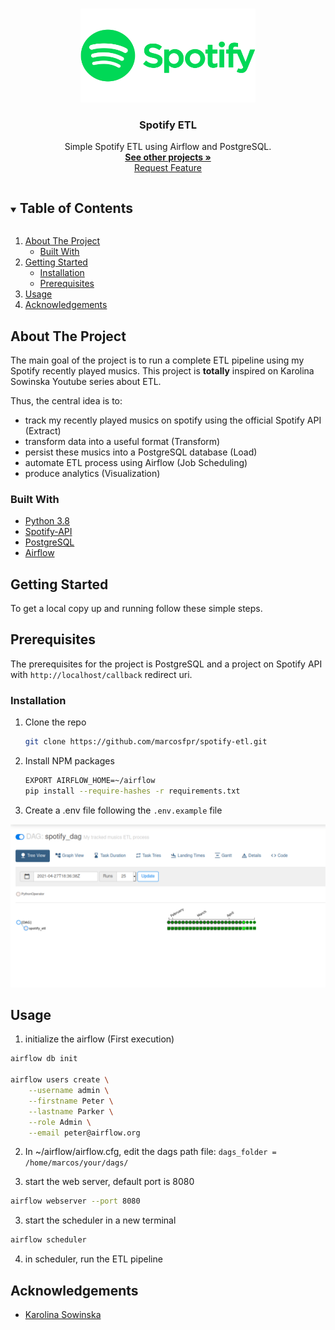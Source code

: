 <!-- PROJECT LOGO -->
<br />
<p align="center">
  <a href="https://github.com/marcosfpr/spotify-etl">
    <img src="images/Spotify-Logo.png" alt="Logo" width="280" height="150">
  </a>

  <h3 align="center">Spotify ETL</h3>

  <p align="center">
    Simple Spotify ETL using Airflow and PostgreSQL.
    <br />
    <a href="https://github.com/marcosfpr/"><strong>See other projects »</strong></a>
    <br />
    <a href="https://github.com/marcosfpr/spotify-etl/issues">Request Feature</a>
  </p>
</p>



<!-- TABLE OF CONTENTS -->
<details open="open">
  <summary><h2 style="display: inline-block">Table of Contents</h2></summary>
  <ol>
    <li>
      <a href="#about-the-project">About The Project</a>
      <ul>
        <li><a href="#built-with">Built With</a></li>
      </ul>
    </li>
    <li>
      <a href="#getting-started">Getting Started</a>
      <ul>
        <li><a href="#installation">Installation</a></li>
        <li><a href="#prerequisites">Prerequisites</a></li>
      </ul>
    </li>
    <li><a href="#usage">Usage</a></li>
    <li><a href="#acknowledgements">Acknowledgements</a></li>
  </ol>
</details>



<!-- ABOUT THE PROJECT -->
## About The Project

The main goal of the project is to run a complete ETL pipeline using my Spotify recently played musics. This project is **totally** inspired on 
Karolina Sowinska Youtube series about ETL.

Thus, the central idea is to:
  - track my recently played musics on spotify using the official Spotify API (Extract)
  - transform data into a useful format (Transform)
  - persist these musics into a PostgreSQL database (Load)
  - automate ETL process using Airflow (Job Scheduling)
  - produce analytics (Visualization)

### Built With

* [Python 3.8](https://www.python.org/downloads/release/python-380/)
* [Spotify-API](https://developer.spotify.com)
* [PostgreSQL](https://www.postgresql.org/)
* [Airflow](https://airflow.apache.org/)


<!-- GETTING STARTED -->
## Getting Started

To get a local copy up and running follow these simple steps.

## Prerequisites

The prerequisites for the project is PostgreSQL and a project on Spotify API with ``http://localhost/callback`` redirect uri.

### Installation

1. Clone the repo
   ```sh
   git clone https://github.com/marcosfpr/spotify-etl.git
   ```
2. Install NPM packages
   ```sh
   EXPORT AIRFLOW_HOME=~/airflow
   pip install --require-hashes -r requirements.txt
   ```
3. Create a .env file following the ``.env.example`` file
<p align="center">
  <a href="https://github.com/marcosfpr/spotify-etl">
    <img src="images/example.png" alt="Logo">
  </a>
</p>

<!-- USAGE EXAMPLES -->
## Usage

1. initialize the airflow (First execution)
```sh
airflow db init

airflow users create \
    --username admin \
    --firstname Peter \
    --lastname Parker \
    --role Admin \
    --email peter@airflow.org
```

2. In ~/airflow/airflow.cfg, edit the dags path file:
```dags_folder = /home/marcos/your/dags/```

3. start the web server, default port is 8080
```sh
airflow webserver --port 8080
```

3. start the scheduler in a new terminal
```sh
airflow scheduler
```

4. in scheduler, run the ETL pipeline



<!-- ACKNOWLEDGEMENTS -->
## Acknowledgements

* [Karolina Sowinska](https://www.youtube.com/channel/UCAxnMry1lETl47xQWABvH7g)

